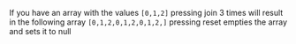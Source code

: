 If you have an array with the values 
`[0,1,2]`
pressing join 3 times will result in the following array
`[0,1,2,0,1,2,0,1,2,]`
pressing reset empties the array and sets it to null